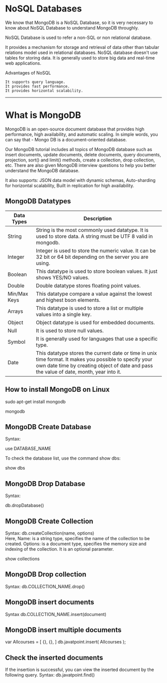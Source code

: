 # NoSQL Databases
We know that MongoDB is a NoSQL Database, so it is very necessary to know about NoSQL Database to understand MongoDB throughly.

NoSQL Database is used to refer a non-SQL or non relational database.

It provides a mechanism for storage and retrieval of data other than tabular relations model used in relational databases. NoSQL database doesn't use tables for storing data. It is generally used to store big data and real-time web applications.

Advantages of NoSQL 

    It supports query language.
    It provides fast performance.
    It provides horizontal scalability.
___

# What is MongoDB
MongoDB is an open-source document database that provides high performance, high availability, and automatic scaling. In simple words, you can say that - Mongo DB is a document-oriented database.

Our MongoDB tutorial includes all topics of MongoDB database such as insert documents, update documents, delete documents, query documents, projection, sort() and limit() methods, create a collection, drop collection, etc. There are also given MongoDB interview questions to help you better understand the MongoDB database.

It also supports: JSON data model with dynamic schemas, Auto-sharding for horizontal scalability, Built in replication for high availability.
 
## MongoDB Datatypes

Data Types |	Description
|--|--|
String |	String is the most commonly used datatype. It is used to store data. A string must be UTF 8 valid in mongodb.
Integer |	Integer is used to store the numeric value. It can be 32 bit or 64 bit depending on the server you are using.
Boolean |	This datatype is used to store boolean values. It just shows YES/NO values.
Double |	Double datatype stores floating point values.
Min/Max Keys |	This datatype compare a value against the lowest and highest bson elements.
Arrays |	This datatype is used to store a list or multiple values into a single key.
Object |	Object datatype is used for embedded documents.
Null |	It is used to store null values.
Symbol |It is generally used for languages that use a specific type.
Date |	This datatype stores the current date or time in unix time format. It makes you possible to specify your own date time by creating object of date and pass the value of date, month, year into it.

## How to install MongoDB on Linux
  sudo apt-get install mongodb
  
  mongodb
  
## MongoDB Create Database
  Syntax:
  
  use DATABASE_NAME  
  
  To check the database list, use the command show dbs:
  
  show dbs  
  
## MongoDB Drop Database
  Syntax:
  
  db.dropDatabase()  
  
## MongoDB Create Collection
  Syntax:
  db.createCollection(name, options)   
  Here, Name: is a string type, specifies the name of the collection to be created.
        Options: is a document type, specifies the memory size and indexing of the collection. It is an optional parameter.
        
  show collections  

## MongoDB Drop collection
  Syntax:
  db.COLLECTION_NAME.drop()  
  
## MongoDB insert documents
   Syntax
   db.COLLECTION_NAME.insert(document)  
   
## MongoDB insert multiple documents
   var Allcourses =  [ {}, {},  ]
   db.javatpoint.insert( Allcourses );
   
## Check the inserted documents
  If the insertion is successful, you can view the inserted document by the following query.
  Syntax:
  db.javatpoint.find()  


  
 
